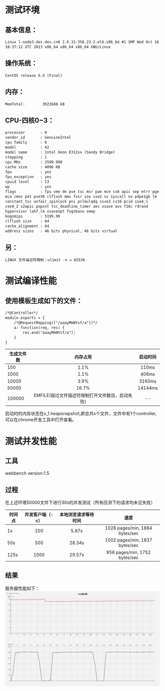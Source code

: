# 测试环境
## 基本信息：
    Linux l-node3.des.dev.cn0 2.6.32-358.23.2.el6.x86_64 #1 SMP Wed Oct 16 18:37:12 UTC 2013 x86_64 x86_64 x86_64 GNU/Linux

## 操作系统：
    CentOS release 6.4 (Final)

## 内存：
    MemTotal:        3922688 kB

## CPU-四核0~3：
    processor       : 0
    vendor_id       : GenuineIntel
    cpu family      : 6
    model           : 42
    model name      : Intel Xeon E312xx (Sandy Bridge)
    stepping        : 1
    cpu MHz         : 2599.998
    cache size      : 4096 KB
    fpu             : yes
    fpu_exception   : yes
    cpuid level     : 13
    wp              : yes
    flags           : fpu vme de pse tsc msr pae mce cx8 apic sep mtrr pge mca cmov pat pse36 clflush mmx fxsr sse sse2 ss syscall nx pdpe1gb lm constant_tsc unfair_spinlock pni pclmulqdq ssse3 cx16 pcid sse4_1 sse4_2 x2apic popcnt tsc_deadline_timer aes xsave avx f16c rdrand hypervisor lahf_lm xsaveopt fsgsbase smep
    bogomips        : 5199.99
    clflush size    : 64
    cache_alignment : 64
    address sizes   : 46 bits physical, 48 bits virtual

## 另：
    LINUX 文件描述符限制：ulimit -n = 65536

# 测试编译性能
## 使用模板生成如下的文件：
    /*@Controller*/
    module.exports = {
        /*@RequestMapping(["/aaayMmNYsf/a"])*/
        a: function(req, res) {
            res.end("aaayMmNYsf/a");
        }
    }

|生成文件数|内存占用|启动时间
| --------|:-------:|:------:|
|100        |1.1%|  110ms|
|1000       |1.1%|  406ms|
|10000      |3.9%|  3160ms|
|50000      |16.7%| 14144ms|
|100000     |EMFILE(超过文件描述符限制打开文件数目，启动失败)| --|

启动时的内存状态在x_1.heapsnapshot,即总共x个文件，文件中有1个controller,可以在chrome开发工具中打开查看。

# 测试并发性能
## 工具
webbench  version:1.5
## 过程
在上述环境50000文件下进行30s的并发测试（所有压测下的请求均未见失败）

|时间点 |并发客户端（-c）|本地浏览请求等待时间  |速度|
| --------|:-------:|:------------:|:-------------------:|
|1s|100|5.87s|1028 pages/min, 1884 bytes/sec|
|50s|500|28.34s|1002 pages/min, 1837 bytes/sec|
|125s|1000|29.57s|956 pages/min, 1752 bytes/sec|

## 结果
服务器性能如下：
![top资源图](top-graph.png)